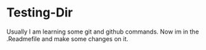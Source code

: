 # Testing-Dir

Usually I am learning some git and github commands.
Now im in the .Readmefile and make some changes on it.
